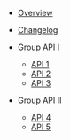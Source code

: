 - [Overview](/)
- [Changelog](changelog.md)

- Group API I
  - [API 1](api_1.md)
  - [API 2](api_2.md)
  - [API 3](api_3.md)

- Group API II
  - [API 4](api_4.md)
  - [API 5](api_5.md)
